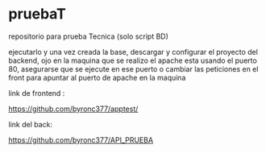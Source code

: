 # pruebaT
repositorio para prueba Tecnica (solo script BD)

ejecutarlo y una vez creada la base, descargar y configurar el proyecto del backend, ojo en la maquina que se realizo el apache esta usando el puerto 80, asegurarse que se ejecute en ese puerto o cambiar las peticiones en el front para apuntar al puerto de apache en la maquina

link de frontend : 

https://github.com/byronc377/apptest/

link del back:

https://github.com/byronc377/API_PRUEBA
